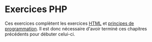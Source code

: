 # Exercices PHP

Ces exercices complètent les exercices [HTML](../html) et [principes de programmation](../pp). Il est donc nécessaire d'avoir terminé ces chapitres précédents pour débuter celui-ci.

